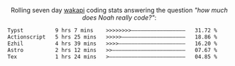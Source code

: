 <p align="center">Rolling seven day <a href="https://wakapi.dev/"/>wakapi</a> coding stats answering the question <i>"how much does Noah really code?"</i>:</p>
<!--START_SECTION:waka-->

```txt
Typst          9 hrs 7 mins    >>>>>>>>—————————————————   31.72 %
Actionscript   5 hrs 25 mins   >>>>>————————————————————   18.86 %
Ezhil          4 hrs 39 mins   >>>>—————————————————————   16.20 %
Astro          2 hrs 12 mins   >>———————————————————————   07.67 %
Tex            1 hrs 24 mins   >————————————————————————   04.85 %
```

<!--END_SECTION:waka-->
